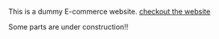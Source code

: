 This is a dummy E-commerce website.
[checkout the website](https://cara-ruddy.vercel.app/)

Some parts are under construction!!

